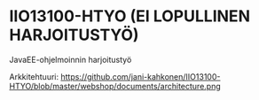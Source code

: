 # IIO13100-HTYO (EI LOPULLINEN HARJOITUSTYÖ)
JavaEE-ohjelmoinnin harjoitustyö

Arkkitehtuuri:
https://github.com/jani-kahkonen/IIO13100-HTYO/blob/master/webshop/documents/architecture.png
